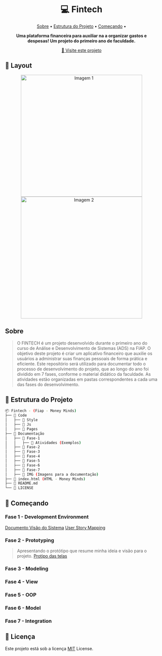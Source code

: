 <h1 align="center" style="font-weight: bold;">💻 Fintech</h1>

<p align="center">
 <a href="#about">Sobre</a> •
 <a href="#structure">Estrutura do Projeto</a> •
 <a href="#started">Começando</a> •
</p>

<p align="center"> 
 <b>Uma plataforma financeira para auxiliar na a organizar gastos e despesas! Um projeto do primeiro ano de faculdade.</b>
</p>

<p align="center">
 <a href="">📱 Visite este projeto</a>
</p>


<h2>🎨 Layout</h2>

<p align="center">
 <img src="" alt="Imagem 1" width="400px">
 <img src="" alt="Imagem 2" width="400px">
</p>


<h2 id="about">Sobre</h2>

> O FINTECH é um projeto desenvolvido durante o primeiro ano do curso de Análise e Desenvolvimento de Sistemas (ADS) na FIAP.
> O objetivo deste projeto é criar um aplicativo financeiro que auxilie os usuários a administrar suas finanças pessoais de forma prática e eficiente.
> Este repositório será utilizado para documentar todo o processo de desenvolvimento do projeto, que ao longo do ano foi dividido em 7 fases, conforme o material didático da faculdade.
> As atividades estão organizadas em pastas correspondentes a cada uma das fases do desenvolvimento.


<h2 id="structure">📂 Estrutura do Projeto</h2>

```bash
📦 Fintech - (Fiap - Money Minds)
├── 📁 Code
│   ├── 📁 Style
│   ├── 📁 Js
│   ├── 📁 Pages
├── 📁 Documentação
│   ├── 📁 Fase-1
│   │   ├── 📄 Atividades (Exemplos)
│   ├── 📁 Fase-2
│   ├── 📁 Fase-3
│   ├── 📁 Fase-4
│   ├── 📁 Fase-5
│   ├── 📁 Fase-6
│   ├── 📁 Fase-7
│   ├── 📁 IMG (Imagens para a documentação)
├── 📄 index.html (HTML - Money Minds)
├── 📄 README.md
└── 📄 LICENSE
```


<h2 id="started">🚀 Começando</h2>

### Fase 1 - Development Environment

[Documento Visão do Sistema](Documentação/Fase-1/DocumentoVisãoDoSistema.pdf)
[User Story Mapping](Documentação/Fase-1/UserStoryMapping-Money%20Minds.pdf)


### Fase 2 - Prototyping

> Apresentando o protótipo que resume minha ideia e visão para o projeto.
[Protipo das telas](Documentação/Fase-2/MoneyMind-Merged.pdf)


### Fase 3 - Modeling

### Fase 4 - View

### Fase 5 - OOP

### Fase 6 - Model

### Fase 7 - Integration



## 📜 Licença

Este projeto está sob a licença [MIT]() License.